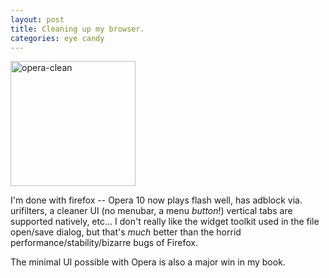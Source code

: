 ```yaml
--- 
layout: post
title: Cleaning up my browser.
categories: eye candy
---
```

<a href="http://blog.ciscavate.org/wp-content/2009/06/opera-clean.png"><img src="http://blog.ciscavate.org/wp-content/2009/06/opera-clean.png" alt="opera-clean" title="opera-clean" width="200" class="alignright size-medium wp-image-111" /></a>

I'm done with firefox -- Opera 10 now plays flash well, has adblock via. urifilters, a cleaner UI (no menubar, a menu *button*!) vertical tabs are supported natively, etc... I don't really like the widget toolkit used in the file open/save dialog, but that's *much* better than the horrid performance/stability/bizarre bugs of Firefox.

The minimal UI possible with Opera is also a major win in my book.
